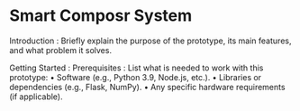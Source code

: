 # Smart Composr System

Introduction : 
Briefly explain the purpose of the prototype, its main features, and what problem it solves.

Getting Started :
Prerequisites :
    List what is needed to work with this prototype:
        • Software (e.g., Python 3.9, Node.js, etc.).
        • Libraries or dependencies (e.g., Flask, NumPy).
        • Any specific hardware requirements (if applicable).